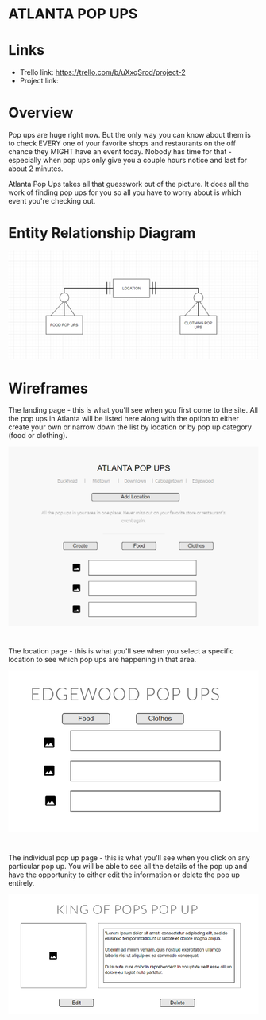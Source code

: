# ATLANTA POP UPS

# Links

- Trello link: https://trello.com/b/uXxqSrod/project-2
- Project link:

# Overview

Pop ups are huge right now. But the only way you can know about them is to check EVERY one of your favorite shops and restaurants on the off chance they MIGHT have an event today. Nobody has time for that - especially when pop ups only give you a couple hours notice and last for about 2 minutes. 

Atlanta Pop Ups takes all that guesswork out of the picture. It does all the work of finding pop ups for you so all you have to worry about is which event you're checking out.

# Entity Relationship Diagram

![Wireframe](https://github.com/erinborders/atlanta-pop-ups/blob/master/images/Atlanta%20pop%20up%20ERD.png)

# Wireframes

The landing page - this is what you'll see when you first come to the site. All the pop ups in Atlanta will be listed here along with the option to either create your own or narrow down the list by location or by pop up category (food or clothing).

![Wireframe](https://github.com/erinborders/atlanta-pop-ups/blob/master/images/Atlanta%20pop%20up%20landing%20page.png)

#

The location page - this is what you'll see when you select a specific location to see which pop ups are happening in that area.

![Wireframe](https://github.com/erinborders/atlanta-pop-ups/blob/master/images/Atlanta%20pop%20up%20location%20page.png)

#

The individual pop up page - this is what you'll see when you click on any particular pop up. You will be able to see all the details of the pop up and have the opportunity to either edit the information or delete the pop up entirely.

![Wireframe](https://github.com/erinborders/atlanta-pop-ups/blob/master/images/Atlanta%20pop%20up%20page.png)